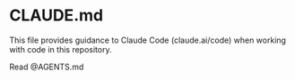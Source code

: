 # CLAUDE.md

This file provides guidance to Claude Code (claude.ai/code) when working with code in this repository.

Read @AGENTS.md
